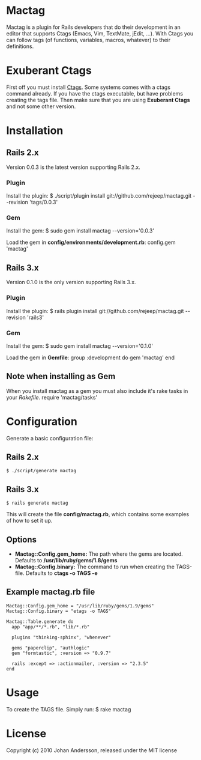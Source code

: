 # Mactag

Mactag is a plugin for Rails developers that do their development in
an editor that supports Ctags (Emacs, Vim, TextMate, jEdit, ...). With
Ctags you can follow tags (of functions, variables, macros, whatever)
to their definitions.


# Exuberant Ctags
First off you must install [Ctags](http://ctags.sourceforge.net/).
Some systems comes with a ctags command already. If you have the ctags
executable, but have problems creating the tags file. Then make sure
that you are using **Exuberant Ctags** and not some other version.


# Installation

## Rails 2.x
Version 0.0.3 is the latest version supporting Rails 2.x.

### Plugin
Install the plugin:
    $ ./script/plugin install git://github.com/rejeep/mactag.git --revision 'tags/0.0.3'

### Gem
Install the gem:
    $ sudo gem install mactag --version='0.0.3'
    
Load the gem in **config/environments/development.rb**:
    config.gem 'mactag'

## Rails 3.x
Version 0.1.0 is the only version supporting Rails 3.x.

### Plugin
Install the plugin:
    $ rails plugin install git://github.com/rejeep/mactag.git --revision 'rails3'

### Gem
Install the gem:
    $ sudo gem install mactag --version='0.1.0'
    
Load the gem in **Gemfile**:
    group :development do
      gem 'mactag'
    end

## Note when installing as Gem
When you install mactag as a gem you must also include it's rake tasks
in your *Rakefile*.
    require 'mactag/tasks'
    

# Configuration
Generate a basic configuration file:

## Rails 2.x
    $ ./script/generate mactag
    
## Rails 3.x
    $ rails generate mactag

This will create the file **config/mactag.rb**, which contains
some examples of how to set it up.


## Options

* **Mactag::Config.gem_home:** The path where the gems are located. Defaults to **/usr/lib/ruby/gems/1.8/gems**
* **Mactag::Config.binary:** The command to run when creating the TAGS-file. Defaults to **ctags -o TAGS -e**

## Example mactag.rb file
    Mactag::Config.gem_home = "/usr/lib/ruby/gems/1.9/gems"
    Mactag::Config.binary = "etags -o TAGS"

    Mactag::Table.generate do
      app "app/**/*.rb", "lib/*.rb"

      plugins "thinking-sphinx", "whenever"

      gems "paperclip", "authlogic"
      gem "formtastic", :version => "0.9.7"

      rails :except => :actionmailer, :version => "2.3.5"
    end


# Usage
To create the TAGS file. Simply run:
    $ rake mactag


# License
Copyright (c) 2010 Johan Andersson, released under the MIT license
